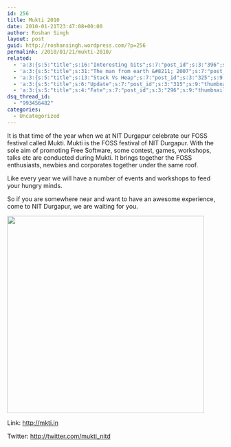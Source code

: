 ```yaml
---
id: 256
title: Mukti 2010
date: 2010-01-21T23:47:08+00:00
author: Roshan Singh
layout: post
guid: http://roshansingh.wordpress.com/?p=256
permalink: /2010/01/21/mukti-2010/
related:
  - 'a:3:{s:5:"title";s:16:"Interesting bits";s:7:"post_id";s:3:"396";s:9:"thumbnail";s:0:"";}'
  - 'a:3:{s:5:"title";s:31:"The man from earth &#8211; 2007";s:7:"post_id";s:3:"388";s:9:"thumbnail";s:0:"";}'
  - 'a:3:{s:5:"title";s:13:"Stack Vs Heap";s:7:"post_id";s:3:"325";s:9:"thumbnail";s:0:"";}'
  - 'a:3:{s:5:"title";s:6:"Update";s:7:"post_id";s:3:"315";s:9:"thumbnail";s:0:"";}'
  - 'a:3:{s:5:"title";s:4:"Fate";s:7:"post_id";s:3:"296";s:9:"thumbnail";s:0:"";}'
dsq_thread_id:
  - "993456482"
categories:
  - Uncategorized
---
```

It is that time of the year when we at NIT Durgapur celebrate our FOSS festival called Mukti. Mukti is the FOSS festival of NIT Durgapur. With the sole aim of promoting Free Software, some contest, games, workshops, talks etc are conducted during Mukti. It brings together the FOSS enthusiasts, newbies and corporates together under the same roof.

Like every year we will have a number of events and workshops to feed your hungry minds.

So if you are somewhere near and want to have an awesome experience, come to NIT Durgapur, we are waiting for you.

[<img class="alignnone size-full wp-image-258" title="Mukti" src="http://roshansingh.in.cp-22.webhostbox.net/blog/wp-content/uploads/2010/01/poster4mukti.jpg" alt="" width="458" height="458" srcset="http://roshansingh.in/blog/wp-content/uploads/2010/01/poster4mukti.jpg 750w, http://roshansingh.in/blog/wp-content/uploads/2010/01/poster4mukti-150x150.jpg 150w, http://roshansingh.in/blog/wp-content/uploads/2010/01/poster4mukti-300x300.jpg 300w" sizes="(max-width: 458px) 100vw, 458px" />](http://roshansingh.files.wordpress.com/2010/01/poster-mukti.jpg)

Link: <a href="http://mkti.in" target="_blank">http://mkti.in</a>

Twitter: <a href="http://twitter.com/mukti_nitd" target="_blank">http://twitter.com/mukti_nitd</a>